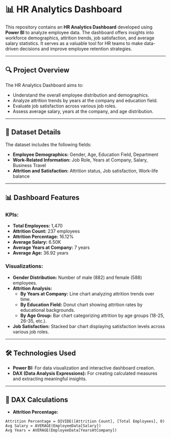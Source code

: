 # 📊 HR Analytics Dashboard

This repository contains an **HR Analytics Dashboard** developed using **Power BI** to analyze employee data. The dashboard offers insights into workforce demographics, attrition trends, job satisfaction, and average salary statistics. It serves as a valuable tool for HR teams to make data-driven decisions and improve employee retention strategies.

---

## 🔍 Project Overview  
The HR Analytics Dashboard aims to:  
- Understand the overall employee distribution and demographics.  
- Analyze attrition trends by years at the company and education field.  
- Evaluate job satisfaction across various job roles.  
- Assess average salary, years at the company, and age distribution.  

---

## 📁 Dataset Details  
The dataset includes the following fields:  
- **Employee Demographics:** Gender, Age, Education Field, Department  
- **Work-Related Information:** Job Role, Years at Company, Salary, Business Travel  
- **Attrition and Satisfaction:** Attrition status, Job satisfaction, Work-life balance  

---

## 📊 Dashboard Features  
### **KPIs:**  
- **Total Employees:** 1,470  
- **Attrition Count:** 237 employees  
- **Attrition Percentage:** 16.12%  
- **Average Salary:** 6.50K  
- **Average Years at Company:** 7 years  
- **Average Age:** 36.92 years  

### **Visualizations:**  
- **Gender Distribution:** Number of male (882) and female (588) employees.  
- **Attrition Analysis:**  
  - **By Years at Company:** Line chart analyzing attrition trends over time.  
  - **By Education Field:** Donut chart showing attrition rates by educational backgrounds.  
  - **By Age Group:** Bar chart categorizing attrition by age groups (18-25, 26-35, etc.).  
- **Job Satisfaction:** Stacked bar chart displaying satisfaction levels across various job roles.  

---

## 🛠️ Technologies Used  
- **Power BI:** For data visualization and interactive dashboard creation.  
- **DAX (Data Analysis Expressions):** For creating calculated measures and extracting meaningful insights.  

---

## 📏 DAX Calculations  
- **Attrition Percentage:**  
```DAX
Attrition Percentage = DIVIDE([Attrition Count], [Total Employees], 0)
Avg Salary = AVERAGE(EmployeeData[Salary])
Avg Years = AVERAGE(EmployeeData[YearsAtCompany])
